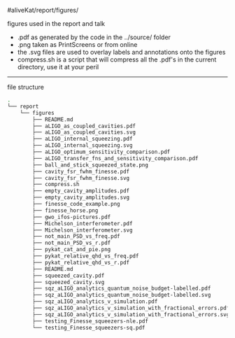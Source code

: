#aliveKat/report/figures/

figures used in the report and talk

- .pdf as generated by the code in the ../source/ folder 
- .png taken as PrintScreens or from online
- the .svg files are used to overlay labels and annotations onto the figures
- compress.sh is a script that will compress all the .pdf's in the current directory, use it at your peril

---
file structure
```bash
.
└── report
    └── figures
        ├── README.md
		├── aLIGO_as_coupled_cavities.pdf
		├── aLIGO_as_coupled_cavities.svg
		├── aLIGO_internal_squeezing.pdf
		├── aLIGO_internal_squeezing.svg
		├── aLIGO_optimum_sensitivity_comparison.pdf
		├── aLIGO_transfer_fns_and_sensitivity_comparison.pdf
		├── ball_and_stick_squeezed_state.png
		├── cavity_fsr_fwhm_finesse.pdf
		├── cavity_fsr_fwhm_finesse.svg
		├── compress.sh
		├── empty_cavity_amplitudes.pdf
		├── empty_cavity_amplitudes.svg
		├── finesse_code_example.png
		├── finesse_horse.png
		├── gwo_ifos-pictures.pdf
		├── Michelson_interferometer.pdf
		├── Michelson_interferometer.svg
		├── not_main_PSD_vs_freq.pdf
		├── not_main_PSD_vs_r.pdf
		├── pykat_cat_and_pie.png
		├── pykat_relative_qhd_vs_freq.pdf
		├── pykat_relative_qhd_vs_r.pdf
		├── README.md
		├── squeezed_cavity.pdf
		├── squeezed_cavity.svg
		├── sqz_aLIGO_analytics_quantum_noise_budget-labelled.pdf
		├── sqz_aLIGO_analytics_quantum_noise_budget-labelled.svg
		├── sqz_aLIGO_analytics_v_simulation.pdf
		├── sqz_aLIGO_analytics_v_simulation_with_fractional_errors.pdf
		├── sqz_aLIGO_analytics_v_simulation_with_fractional_errors.svg
		├── testing_Finesse_squeezers-nle.pdf
		└── testing_Finesse_squeezers-sq.pdf
```
